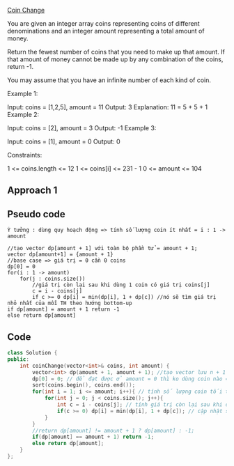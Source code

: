 [Coin Change](https://leetcode.com/problems/coin-change/description/)

You are given an integer array coins representing coins of different denominations and an integer amount representing a total amount of money.

Return the fewest number of coins that you need to make up that amount. If that amount of money cannot be made up by any combination of the coins, return -1.

You may assume that you have an infinite number of each kind of coin.

 

Example 1:

Input: coins = [1,2,5], amount = 11
Output: 3
Explanation: 11 = 5 + 5 + 1
Example 2:

Input: coins = [2], amount = 3
Output: -1
Example 3:

Input: coins = [1], amount = 0
Output: 0
 

Constraints:

1 <= coins.length <= 12
1 <= coins[i] <= 231 - 1
0 <= amount <= 104

 
## Approach 1

## Pseudo code

```
Ý tưởng : dùng quy hoạch động => tính số lượng coin ít nhất = i : 1 -> amount 

//tạo vector dp[amount + 1] với toàn bộ phần tử = amount + 1;
vector dp[amount+1] = {amount + 1}
//base case => giá trị = 0 cần 0 coins
dp[0] = 0
for(i : 1 -> amount)
    for(j : coins.size())
        //giá trị còn lại sau khi dùng 1 coin có giá trị coins[j]
        c = i - coins[j] 
        if c >= 0 dp[i] = min(dp[i], 1 + dp[c]) //nó sẽ tìm giá trị nhỏ nhất của mỗi TH theo hướng bottom-up
if dp[amount] = amount + 1 return -1
else return dp[amount] 

```
## Code

```cpp
class Solution {
public:
    int coinChange(vector<int>& coins, int amount) {
        vector<int> dp(amount + 1, amount + 1); //tạo vector lưu n + 1 phần tử với giá trị là số coin lớn nhất có thể => tránh INT_MAX -> bị lỗi
        dp[0] = 0; // để đạt được ở amount = 0 thì ko dùng coin nào => base case
        sort(coins.begin(), coins.end());
        for(int i = 1; i <= amount; i++){ // tính số lượng coin tối thiểu cần có để tạo nên giá trị i
            for(int j = 0; j < coins.size(); j++){
                int c = i - coins[j]; // tính giá trị còn lại sau khi đã dùng 1 coin có giá trị coins[j]
                if(c >= 0) dp[i] = min(dp[i], 1 + dp[c]); // cập nhật số coin cần để tổng = i
            }
        }
        //return dp[amount] != amount + 1 ? dp[amount] : -1;
        if(dp[amount] == amount + 1) return -1;
        else return dp[amount];
    }
};

```
